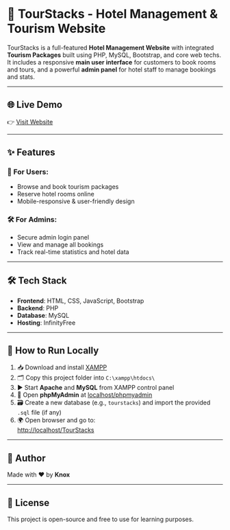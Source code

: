 # 🏨 TourStacks - Hotel Management & Tourism Website

TourStacks is a full-featured **Hotel Management Website** with integrated **Tourism Packages** built using PHP, MySQL, Bootstrap, and core web techs. It includes a responsive **main user interface** for customers to book rooms and tours, and a powerful **admin panel** for hotel staff to manage bookings and stats.

---

## 🌐 Live Demo

👉 [Visit Website](https://tourstacks.rf.gd)

---

## ✨ Features

### 🧳 For Users:
- Browse and book tourism packages
- Reserve hotel rooms online
- Mobile-responsive & user-friendly design

### 🛠️ For Admins:
- Secure admin login panel
- View and manage all bookings
- Track real-time statistics and hotel data

---

## 🛠️ Tech Stack

- **Frontend**: HTML, CSS, JavaScript, Bootstrap
- **Backend**: PHP
- **Database**: MySQL
- **Hosting**: InfinityFree

---

## 🚀 How to Run Locally

1. 📥 Download and install [XAMPP](https://www.apachefriends.org/index.html)
2. 🗂 Copy this project folder into `C:\xampp\htdocs\`
3. ▶ Start **Apache** and **MySQL** from XAMPP control panel
4. 🔧 Open **phpMyAdmin** at [localhost/phpmyadmin](http://localhost/phpmyadmin)
5. 🗃 Create a new database (e.g., `tourstacks`) and import the provided `.sql` file (if any)
6. 🌍 Open browser and go to:  
   [http://localhost/TourStacks](http://localhost/TourStacks)

---

## 🙌 Author

Made with ❤️ by **Knox**

---

## 📄 License

This project is open-source and free to use for learning purposes.

